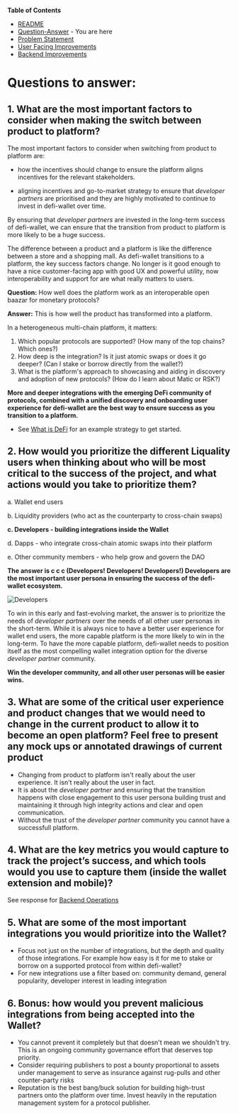**Table of Contents**

* [README](https://github.com/alokm/defi-wallet/blob/main/README.md)
* [Question-Answer](https://github.com/alokm/defi-wallet/blob/main/question-answer.md) - You are here
* [Problem Statement](https://github.com/alokm/defi-wallet/blob/main/problem-statement.md) 
* [User Facing Improvements](https://github.com/alokm/defi-wallet/blob/main/user-facing.md#user-facing-product-improvements)
* [Backend Improvements](https://github.com/alokm/defi-wallet/blob/main/Backend.md#backend-product-operations)


# Questions to answer:

## 1. What are the most important factors to consider when making the switch between product to platform? 

The most important factors to consider when switching from product to platform are: 

* how the incentives should change to ensure the platform aligns incentives for the relevant stakeholders. 

* aligning incentives and go-to-market strategy to ensure that *developer partners* are prioritised and they are highly motivated to continue to invest in defi-wallet over time. 
 
By ensuring that *developer partners* are invested in the long-term success of defi-wallet, we can ensure that the transition from product to platform is more likely to be a huge success.

The difference between a product and a platform is like the difference between a store and a shopping mall. As defi-wallet transitions to a platform, the key success factors change. No longer is it good enough to have a nice customer-facing app with good UX and powerful utility, now interoperability and support for <insert my favorite protocol> are what really matters to users. 
  
**Question:** How well does the platform work as an interoperable open baazar for monetary protocols? 
 
**Answer:** This is how well the product has transformed into a platform.
  
In a heterogeneous multi-chain platform, it matters: 
1. Which popular protocols are supported? (How many of the top chains? Which ones?)
2. How deep is the integration? Is it just atomic swaps or does it go deeper? (Can I stake or borrow directly from the wallet?)
3. What is the platform's approach to showcasing and aiding in discovery and adoption of new protocols? (How do I learn about Matic or RSK?)
    
**More and deeper integrations with the emerging DeFi community of protocols, combined with a unified discovery and onboarding user experience for defi-wallet are the best way to ensure success as you transition to a platform.**
  
* See [What is DeFi](https://github.com/alokm/defi-wallet/blob/main/user-facing.md#3-what-is-defi) for an example strategy to get started.

## 2. How would you prioritize the different Liquality users when thinking about who will be most critical to the success of the project, and what actions would you take to prioritize them? 

a. Wallet end users

b. Liquidity providers (who act as the counterparty to cross-chain swaps) 

**c. Developers - building integrations inside the Wallet** 

d. Dapps - who integrate cross-chain atomic swaps into their platform 
  
e. Other community members - who help grow and govern the DAO 

**The answer is c c c (Developers! Developers! Developers!) 
Developers are the most important user persona in ensuring the success of the defi-wallet ecosystem.**

![Developers](https://i1.sndcdn.com/artworks-000006621616-ej5015-t500x500.jpg)

To win in this early and fast-evolving market, the answer is to prioritize the needs of *developer partners* over the needs of all other user personas in the short-term. While it is always nice to have a better user experience for wallet end users, the more capable platform is the more likely to win in the long-term. To have the more capable platform, defi-wallet needs to position itself as the most compelling wallet integration option for the diverse *developer partner* community. 
  
**Win the developer community, and all other user personas will be easier wins.**

## 3. What are some of the critical user experience and product changes that we would need to change in the current product to allow it to become an open platform? Feel free to present any mock ups or annotated drawings of current product 
  
* Changing from product to platform isn't really about the user experience. It isn't really about the user in fact. 
* It is about the *developer partner* and ensuring that the transition happens with close engagement to this user persona building trust and maintaining it through high integrity actions and clear and open communication. 
* Without the trust of the *developer partner* community you cannot have a successfull platform.

## 4. What are the key metrics you would capture to track the project’s success, and which tools would you use to capture them (inside the wallet extension and mobile)? 
  
See response for [Backend Operations](https://github.com/alokm/defi-wallet/blob/main/Backend.md)

## 5. What are some of the most important integrations you would prioritize into the Wallet? 
  
* Focus not just on the number of integrations, but the depth and quality of those integrations. For example how easy is it for me to stake or borrow on a supported protocol from within defi-wallet?
* For new integrations use a filter based on: community demand, general popularity, developer interest in leading integration

## 6. Bonus: how would you prevent malicious integrations from being accepted into the Wallet?

* You cannot prevent it completely but that doesn't mean we shouldn't try. This is an ongoing community governance effort that deserves top priority.
* Consider requiring publishers to post a bounty proportional to assets under management to serve as insurance against rug-pulls and other counter-party risks
* Reputation is the best bang/buck solution for building high-trust partners onto the platform over time. Invest heavily in the reputation management system for a protocol publisher.

